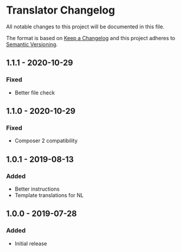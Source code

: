 # Translator Changelog

All notable changes to this project will be documented in this file.

The format is based on [Keep a Changelog](http://keepachangelog.com/) and this project adheres to [Semantic Versioning](http://semver.org/).

## 1.1.1 - 2020-10-29
### Fixed
- Better file check

## 1.1.0 - 2020-10-29
### Fixed
- Composer 2 compatibility

## 1.0.1 - 2019-08-13
### Added
- Better instructions
- Template translations for NL

## 1.0.0 - 2019-07-28
### Added
- Initial release
